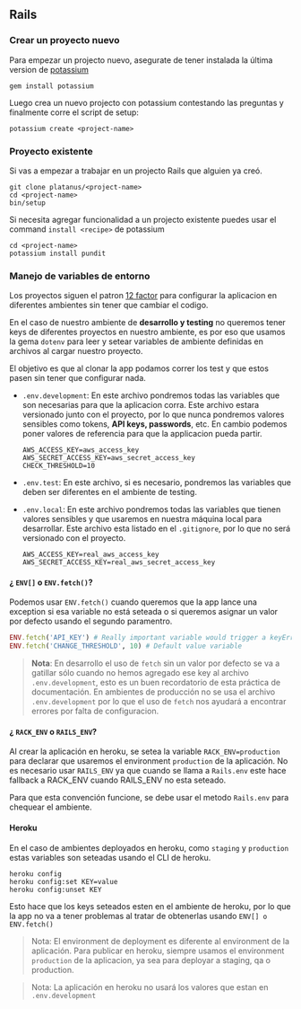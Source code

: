 ## Rails

### Crear un proyecto nuevo

Para empezar un projecto nuevo, asegurate de tener instalada la última version
de [potassium][]

    gem install potassium

Luego crea un nuevo projecto con potassium contestando las preguntas y finalmente corre el script de setup:

    potassium create <project-name>

### Proyecto existente

Si vas a empezar a trabajar en un projecto Rails que alguien ya creó.

    git clone platanus/<project-name>
    cd <project-name>
    bin/setup

Si necesita agregar funcionalidad a un projecto existente puedes usar
el command `install <recipe>` de potassium

    cd <project-name>
    potassium install pundit

### Manejo de variables de entorno

Los proyectos siguen el patron [12 factor][12-factor-config] para configurar la aplicacion en
diferentes ambientes sin tener que cambiar el codigo.

En el caso de nuestro ambiente de **desarrollo y testing** no queremos tener keys de diferentes
proyectos en nuestro ambiente, es por eso que usamos la gema `dotenv` para leer y setear
variables de ambiente definidas en archivos al cargar nuestro proyecto.

El objetivo es que al clonar la app podamos correr los test y que estos pasen sin tener que
configurar nada.

- `.env.development`: En este archivo pondremos todas las variables que son necesarias para que la
  aplicacion corra. Este archivo estara versionado junto con el proyecto, por lo que nunca pondremos
  valores sensibles como tokens, **API keys, passwords**, etc. En cambio podemos poner valores de
  referencia para que la applicacion pueda partir.

      AWS_ACCESS_KEY=aws_access_key
      AWS_SECRET_ACCESS_KEY=aws_secret_access_key
      CHECK_THRESHOLD=10

- `.env.test`: En este archivo, si es necesario, pondremos las variables que deben ser diferentes en
  el ambiente de testing.

- `.env.local`: En este archivo pondremos todas las variables que tienen valores sensibles y que
  usaremos en nuestra máquina local para desarrollar. Este archivo esta listado en el `.gitignore`,
  por lo que no será versionado con el proyecto.

      AWS_ACCESS_KEY=real_aws_access_key
      AWS_SECRET_ACCESS_KEY=real_aws_secret_access_key

#### ¿ `ENV[]` o `ENV.fetch()`?

Podemos usar `ENV.fetch()` cuando queremos que la app lance una exception si esa variable no está
seteada o si queremos asignar un valor por defecto usando el segundo paramentro.

```ruby
ENV.fetch('API_KEY') # Really important variable would trigger a keyError exception
ENV.fetch('CHANGE_THRESHOLD', 10) # Default value variable
```

> **Nota**: En desarrollo el uso de `fetch` sin un valor por defecto se va a gatillar sólo cuando
no hemos agregado ese key al archivo `.env.development`, esto es un buen recordatorio de esta
práctica de documentación.
En ambientes de producción no se usa el archivo `.env.development` por lo que el uso de `fetch`
nos ayudará a encontrar errores por falta de configuracion.

#### ¿ `RACK_ENV` o `RAILS_ENV`?

Al crear la aplicación en heroku, se setea la variable `RACK_ENV=production` para declarar que
usaremos el environment `production` de la aplicación. No es necesario usar `RAILS_ENV` ya que
cuando se llama a `Rails.env` este hace fallback a RACK_ENV cuando RAILS_ENV no esta seteado.

Para que esta convención funcione, se debe usar el metodo `Rails.env` para chequear el ambiente.

#### Heroku

En el caso de ambientes deployados en heroku, como `staging` y `production` estas variables son
seteadas usando el CLI de heroku.

    heroku config
    heroku config:set KEY=value
    heroku config:unset KEY

Esto hace que los keys seteados esten en el ambiente de heroku, por lo que la app
no va a tener problemas al tratar de obtenerlas usando `ENV[] o ENV.fetch()`

> Nota: El environment de deployment es diferente al environment de la aplicación. Para publicar
> en heroku, siempre usamos el environment `production` de la aplicacion, ya sea para deployar a
> staging, qa o production.

> Nota:  La aplicación en heroku no usará los valores que estan en `.env.development`

[potassium]: https://github.com/platanus/potassium
[12-factor-config]: http://12factor.net/config
